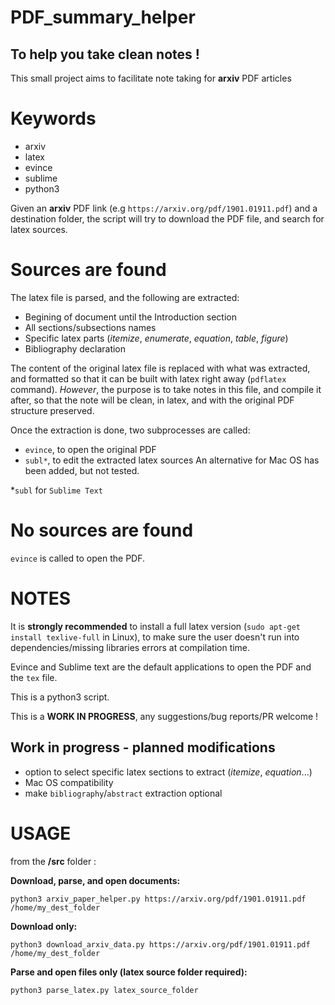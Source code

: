# PDF_summary_helper
To help you take clean notes !
------------------------------

This small project aims to facilitate note taking for **arxiv** PDF articles


Keywords
========
- arxiv
- latex
- evince
- sublime
- python3


Given an **arxiv** PDF link (e.g `https://arxiv.org/pdf/1901.01911.pdf`) and a destination folder, the script will try to download the PDF file, and search for latex sources.

Sources are found
=================
The latex file is parsed, and the following are extracted:
  - Begining of document until the Introduction section
  - All sections/subsections names
  - Specific latex parts (*itemize*, *enumerate*, *equation*, *table*, *figure*)
  - Bibliography declaration
 
The content of the original latex file is replaced with what was extracted, and formatted so that it can be built with
latex right away (`pdflatex` command). *However*, the purpose is to take notes in this file, and compile it after, so that the note will be clean, in latex, and with the original PDF structure preserved.

Once the extraction is done, two subprocesses are called:
- `evince`, to open the original PDF
- `subl*`, to edit the extracted latex sources
An alternative for Mac OS has been added, but not tested.

*`subl` for `Sublime Text`

No sources are found
=====================
`evince` is called to open the PDF.

NOTES
=====
It is **strongly recommended** to install a full latex version (`sudo apt-get install texlive-full` in Linux), to make sure the user doesn't run into dependencies/missing libraries errors at compilation time.

Evince and Sublime text are the default applications to open the PDF and the `tex` file.

This is a python3 script.

This is a **WORK IN PROGRESS**, any suggestions/bug reports/PR welcome !

Work in progress - planned modifications
----------------

- option to select specific latex sections to extract (*itemize*, *equation*...)
- Mac OS compatibility
- make `bibliography`/`abstract` extraction optional

USAGE
=====

from the **/src** folder :

**Download, parse, and open documents:**

`python3 arxiv_paper_helper.py https://arxiv.org/pdf/1901.01911.pdf /home/my_dest_folder`

**Download only:**

`python3 download_arxiv_data.py https://arxiv.org/pdf/1901.01911.pdf /home/my_dest_folder`

**Parse and open files only (latex source folder required):**

`python3 parse_latex.py latex_source_folder`

